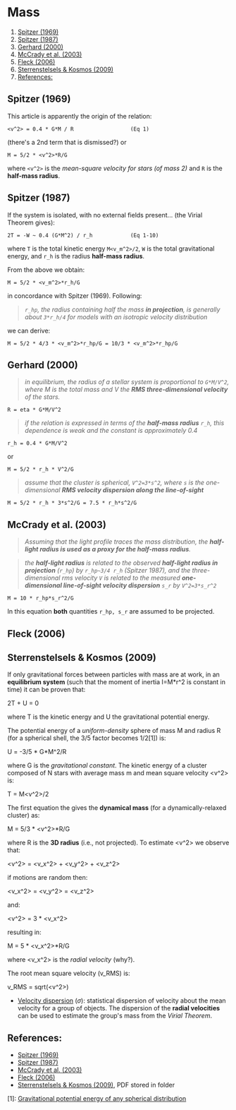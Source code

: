 
# Mass

<!-- MarkdownTOC levels="1,2,3" autolink="true" style="ordered" -->

1. [Spitzer \(1969\)](#spitzer-1969)
1. [Spitzer \(1987\)](#spitzer-1987)
1. [Gerhard \(2000\)](#gerhard-2000)
1. [McCrady et al. \(2003\)](#mccrady-et-al-2003)
1. [Fleck \(2006\)](#fleck-2006)
1. [Sterrenstelsels & Kosmos \(2009\)](#sterrenstelsels--kosmos-2009)
1. [References:](#references)

<!-- /MarkdownTOC -->


## Spitzer (1969)

This article is apparently the origin of the relation:

    <v^2> = 0.4 * G*M / R                  (Eq 1)

(there's a 2nd term that is dismissed?) or

    M = 5/2 * <v^2>*R/G

where `<v^2>` is the *mean-square velocity for stars (of mass 2)* and `R` is the **half-mass radius**.



## Spitzer (1987)

If the system is isolated, with no external fields present... (the Virial Theorem gives):

    2T = -W ~ 0.4 (G*M^2) / r_h            (Eq 1-10)

where `T` is the total kinetic energy `M<v_m^2>/2`, `W` is the total gravitational energy, and `r_h` is the radius **half-mass radius**.

From the above we obtain:

    M = 5/2 * <v_m^2>*r_h/G

in concordance with Spitzer (1969). Following:

> *`r_hp`, the radius containing half the mass **in projection**, is generally about `3*r_h/4` for models with an isotropic velocity distribution*

we can derive:

    M = 5/2 * 4/3 * <v_m^2>*r_hp/G = 10/3 * <v_m^2>*r_hp/G



## Gerhard (2000)

> *in equilibrium, the radius of a stellar system is proportional to `G*M/V^2`, where M is the total mass and V the **RMS three-dimensional velocity** of the stars.*

    R = eta * G*M/V^2

> *if the relation is expressed in terms of the **half-mass radius** `r_h`, this dependence is weak and the constant is approximately 0.4*

    r_h = 0.4 * G*M/V^2

or

    M = 5/2 * r_h * V^2/G

> *assume that the cluster is spherical, `V^2=3*s^2`, where `s` is the one-dimensional **RMS velocity dispersion along the line-of-sight***

    M = 5/2 * r_h * 3*s^2/G = 7.5 * r_h*s^2/G



## McCrady et al. (2003)

> *Assuming that the light profile traces the mass distribution, the **half-light radius is used as a proxy for the half-mass radius**.*

> *the **half-light radius** is related to the observed **half-light radius in projection** (`r_hp`) by `r_hp~3/4 r_h` (Spitzer 1987), and the three-dimensional rms velocity `V` is related to the measured **one-dimensional line-of-sight velocity dispersion** `s_r` by `V^2=3*s_r^2`*

    M = 10 * r_hp*s_r^2/G

In this equation **both** quantities `r_hp, s_r` are assumed to be projected.



## Fleck (2006)




## Sterrenstelsels & Kosmos (2009) 

If only gravitational forces between particles with mass are at work, in an **equilibrium system** (such that the moment of inertia I=M*r^2 is constant in time) it can be proven that:

2T + U = 0

where T is the kinetic energy and U the gravitational potential energy.

The potential energy of a *uniform-density* sphere of mass M and radius R (for a spherical shell, the 3/5 factor becomes 1/2[1]) is:

U = -3/5 * G*M^2/R

where G is the *gravitational constant*. The kinetic energy of a cluster composed of N stars with average mass m and mean square velocity <v^2> is:

T = M<v^2>/2

The first equation the gives the **dynamical mass** (for a dynamically-relaxed cluster) as:

M = 5/3 * <v^2>*R/G

where R is the **3D radius** (i.e., not projected). To estimate <v^2> we observe that:

<v^2> = <v_x^2> + <v_y^2> + <v_z^2>

if motions are random then:

<v_x^2> = <v_y^2> = <v_z^2>

and:

<v^2> = 3 * <v_x^2>

resulting in:

M = 5 * <v_x^2>*R/G

where <v_x^2> is the *radial velocity* (why?).



The root mean square velocity (v_RMS) is:

v_RMS = sqrt(<v^2>)



* [Velocity dispersion](https://en.wikipedia.org/wiki/Velocity_dispersion) ($\sigma$): statistical dispersion of velocity about the mean velocity for a group of objects. The dispersion of the **radial velocities** can be used to estimate the group's mass from the *Virial Theorem*.





## References:

* [Spitzer (1969)](https://ui.adsabs.harvard.edu/abs/1969ApJ...158L.139S/abstract)
* [Spitzer (1987)](https://www.jstor.org/stable/j.ctt7ztvx4)
* [McCrady et al. (2003)](https://iopscience.iop.org/article/10.1086/377631)
* [Fleck (2006)](https://doi.org/10.1111/j.1365-2966.2006.10390.x)
* [Sterrenstelsels & Kosmos (2009)](https://www.astro.rug.nl/~weygaert/tim1publication/sk2009/StarClusters.pdf), PDF stored in folder

[1]: [Gravitational potential energy of any spherical distribution](https://physics.stackexchange.com/q/341065/8514)